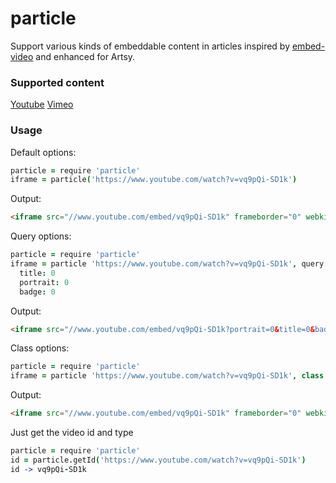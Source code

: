 # particle

Support various kinds of embeddable content in articles inspired by [embed-video](https://github.com/alanshaw/embed-video) and enhanced for Artsy.

### Supported content
[Youtube](https://youtube.com)
[Vimeo](https://vimeo.com)

### Usage

Default options:
```coffeescript
particle = require 'particle'
iframe = particle('https://www.youtube.com/watch?v=vq9pQi-SD1k')
```
Output:
```html
<iframe src="//www.youtube.com/embed/vq9pQi-SD1k" frameborder="0" webkitallowfullscreen mozallowfullscreen allowfullscreen"></iframe>
```

Query options:
```coffeescript
particle = require 'particle'
iframe = particle 'https://www.youtube.com/watch?v=vq9pQi-SD1k', query:
  title: 0
  portrait: 0
  badge: 0
```
Output:
```html
<iframe src="//www.youtube.com/embed/vq9pQi-SD1k?portrait=0&title=0&badge=0" frameborder="0" webkitallowfullscreen mozallowfullscreen allowfullscreen></iframe>
```


Class options:
```coffeescript
particle = require 'particle'
iframe = particle 'https://www.youtube.com/watch?v=vq9pQi-SD1k', class: 'no-margin'
```

Output:
```html
<iframe src="//www.youtube.com/embed/vq9pQi-SD1k" frameborder="0" webkitallowfullscreen mozallowfullscreen allowfullscreen class="no-margin"></iframe>
```

Just get the video id and type
```coffeescript
particle = require 'particle'
id = particle.getId('https://www.youtube.com/watch?v=vq9pQi-SD1k')
id -> vq9pQi-SD1k

```
